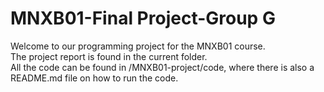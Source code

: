 # MNXB01-Final Project-Group G
Welcome to our programming project for the MNXB01 course. \
The project report is found in the current folder. \
All the code can be found in /MNXB01-project/code, where there is also a README.md file on how to run the code.
